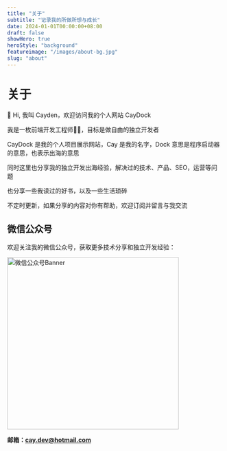 ```yaml
---
title: "关于"
subtitle: "记录我的所做所想与成长"
date: 2024-01-01T00:00:00+08:00
draft: false
showHero: true
heroStyle: "background"
featureimage: "/images/about-bg.jpg"
slug: "about"
---
```


# 关于

👋 Hi, 我叫 Cayden，欢迎访问我的个人网站 CayDock

我是一枚前端开发工程师👨‍💻，目标是做自由的独立开发者

CayDock 是我的个人项目展示网站，Cay 是我的名字，Dock 意思是程序启动器的意思，也表示出海的意思

同时这里也分享我的独立开发出海经验，解决过的技术、产品、SEO，运营等问题

也分享一些我读过的好书，以及一些生活琐碎

不定时更新，如果分享的内容对你有帮助，欢迎订阅并留言与我交流

## 微信公众号

欢迎关注我的微信公众号，获取更多技术分享和独立开发经验：

<img src="/images/wechat_banner.png" alt="微信公众号Banner" style="width: 400px; height: auto;">

**邮箱：cay.dev@hotmail.com**

